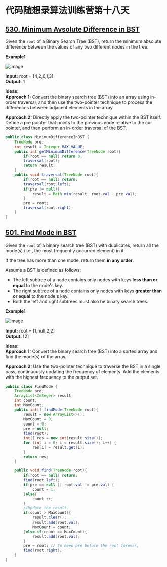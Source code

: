 # 代码随想录算法训练营第十八天
## [530. Minimum Avsolute Difference in BST](https://leetcode.com/problems/minimum-absolute-difference-in-bst/description/)

Given the `root` of a Binary Search Tree (BST), return the minimum absolute difference between the values of any two different nodes in the tree.

**Example1**

![image](https://github.com/user-attachments/assets/c084a4fa-f2b4-43ed-b174-c2c5b5f4c111)

**Input:** root = [4,2,6,1,3] <br>
**Output:** 1

**Ideas:**  <br>
**Approach 1:** Convert the binary search tree (BST) into an array using in-order traversal, and then use the two-pointer technique to process the differences between adjacent elements in the array.

**Approach 2:** Directly apply the two-pointer technique within the BST itself. Define a pre pointer that points to the previous node relative to the cur pointer, and then perform an in-order traversal of the BST.

```Java
public class MinimumDifferenceInBST {
    TreeNode pre;
    int result = Integer.MAX_VALUE;
    public int getMinimumDifference(TreeNode root){
        if(root == null) return 0;
        traversal(root);
        return result;
    }
    public void traversal(TreeNode root){
        if(root == null) return;
        traversal(root.left);
        if(pre != null){
            result = Math.min(result, root.val - pre.val);
        }
        pre = root;
        traversal(root.right);
    }
}
```

## [501. Find Mode in BST](https://leetcode.com/problems/find-mode-in-binary-search-tree/description/)

Given the `root` of a binary search tree (BST) with duplicates, return all the mode(s) (i.e., the most frequently occurred element) in it.

If the tree has more than one mode, return them **in any order**.

Assume a BST is defined as follows:

* The left subtree of a node contains only nodes with keys **less than or equal** to the node's key.
* The right subtree of a node contains only nodes with keys **greater than or equal** to the node's key.
* Both the left and right subtrees must also be binary search trees.

**Example1**

![image](https://github.com/user-attachments/assets/b3e26a42-0d6d-4032-803d-ca97b2d64c6c)

**Input:** root = [1,null,2,2]<br>
**Output:** [2]

**Ideas:** <br>
**Approach 1:** Convert the binary search tree (BST) into a sorted array and find the mode(s) of the array.

**Approach 2:** Use the two-pointer technique to traverse the BST in a single pass, continuously updating the frequency of elements. Add the elements with the highest frequency to the 
output set.

```Java
public class FindMode {
    TreeNode pre;
    ArrayList<Integer> result;
    int count;
    int MaxCount;
    public int[] findMode(TreeNode root){
        result = new ArrayList<>();
        MaxCount = 0;
        count = 0;
        pre = null;
        find(root);
        int[] res = new int[result.size()];
        for (int i = 0; i < result.size(); i++) {
            res[i] = result.get(i);
        }
        return res;
    }

    public void find(TreeNode root){
        if(root == null) return;
        find(root.left);
        if(pre == null || root.val != pre.val) {
            count = 1;
        }else{
            count ++;
        }
        //Update the result.
        if(count > MaxCount){
            result.clear();
            result.add(root.val);
            MaxCount = count;
        }else if(count == MaxCount){
            result.add(root.val);
        }
        pre = root; // To keep pre before the root forever,
        find(root.right);
    }
}
```























